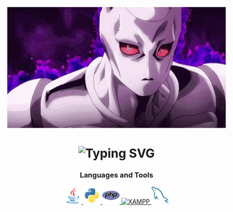 <div align="center">
    <!-- Menampilkan GIF -->
    <img src="https://github.com/Kevin420-KS/Kevin420-KS/blob/main/a3d5892f2e8074c0f4631e457c7c534b.gif" alt="GIF Animation" width="600"/>
</div>

<div align="center">
    <!-- Menampilkan Teks Berjalan dengan ukuran lebih kecil -->
    <h1>
        <img src="https://readme-typing-svg.herokuapp.com?font=Jetbrains+mono&size=20&duration=3000&color=FF3333&center=true&vCenter=true&width=500&lines=キラークイーン+バイツァ・ダスト;Killer+Queen+Bite+to+Dust" alt="Typing SVG"/>
    </h1>
</div>

<!-- Languages and Tools with 3D Flip Animation -->
<h3 align="center">Languages and Tools</h3>
<p align="center" class="tools-container">
    <a href="https://github.com/Kevin420-KS/PBO" target="_blank" rel="noreferrer">
        <img src="https://raw.githubusercontent.com/devicons/devicon/master/icons/java/java-original.svg" alt="Java" width="40" height="40" class="tool-icon"/> 
    </a>
    <a href="https://www.python.org" target="_blank" rel="noreferrer">
        <img src="https://raw.githubusercontent.com/devicons/devicon/master/icons/python/python-original.svg" alt="Python" width="40" height="40" class="tool-icon"/> 
    </a>
    <a href="https://github.com/Kevin420-KS/DAA-UEU" target="_blank" rel="noreferrer">
        <img src="https://raw.githubusercontent.com/devicons/devicon/master/icons/php/php-original.svg" alt="PHP" width="40" height="40" class="tool-icon"/> 
    </a>
    <a href="https://www.apachefriends.org/index.html" target="_blank" rel="noreferrer">
        <img src="https://raw.githubusercontent.com/devicons/devicon/master/icons/xampp/xampp-original.svg" alt="XAMPP" width="40" height="40" class="tool-icon"/> 
    </a>
    <a href="https://www.mysql.com" target="_blank" rel="noreferrer">
        <img src="https://raw.githubusercontent.com/devicons/devicon/master/icons/mysql/mysql-original.svg" alt="MySQL" width="40" height="40" class="tool-icon"/> 
    </a>
</p>

